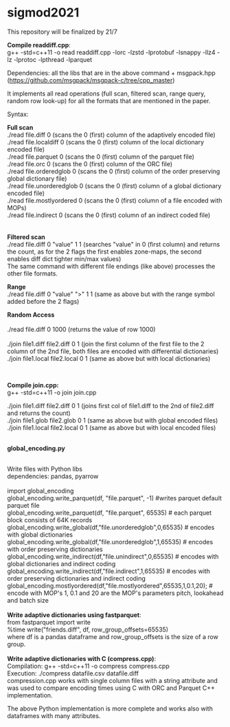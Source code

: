 # sigmod2021
This repository will be finalized by 21/7

<b>Compile readdiff.cpp</b>: <br>
g++ -std=c++11 -o read readdiff.cpp -lorc -lzstd -lprotobuf -lsnappy -llz4 -lz -lprotoc -lpthread -lparquet <br>

Dependencies: all the libs that are in the above command + msgpack.hpp (https://github.com/msgpack/msgpack-c/tree/cpp_master)

It implements all read operations (full scan, filtered scan, range query, random row look-up) for all the formats that are mentioned in the paper.

Syntax:

<b>Full scan</b> <br>
./read file.diff 0 (scans the 0 (first) column of the adaptively encoded file) <br>
./read file.localdiff 0 (scans the 0 (first) column of the local dictionary encoded file)<br>
./read file.parquet 0 (scans the 0 (first) column of the parquet file)<br>
./read file.orc 0 (scans the 0 (first) column of the ORC file)<br>
./read file.orderedglob 0 (scans the 0 (first) column of the order preserving global dictionary file)<br>
./read file.unorderedglob 0 (scans the 0 (first) column of a global dictionary encoded file)<br>
./read file.mostlyordered 0 (scans the 0 (first) column of a file encoded with MOPs)<br>
./read file.indirect 0 (scans the 0 (first) column of an indirect coded file)<br>
<br>
<br>
<b>Filtered scan</b><br>
./read file.diff 0 "value" 1 1 (searches "value" in 0 (first column) and returns the count, as for the 2 flags the first enables zone-maps, the second enables diff dict tighter min/max values)<br>
The same command with different file endings (like above) processes the other file formats.<br>

<b>Range</b><br>
./read file.diff 0 "value" ">" 1 1 (same as above but with the range symbol added before the 2 flags)<br>

<b>Random Access</b><br>
<br>
./read file.diff 0 1000 (returns the value of row 1000)<br>
<br>
./join file1.diff file2.diff 0 1 (join the first column of the first file to the 2 column of the 2nd file, both files are encoded with differential dictionaries)<br>
./join file1.local file2.local 0 1 (same as above but with local dictionaries)<br>

<br>


<b>Compile join.cpp:</b> <br>
g++ -std=c++11 -o join join.cpp<br>

./join file1.diff file2.diff 0 1 (joins first col of file1.diff to the 2nd of file2.diff and returns the count)<br>
./join file1.glob file2.glob 0 1 (same as above but with global encoded files)<br>
./join file1.local file2.local 0 1 (same as above but with local encoded files)<br>
<br>

<b>global_encoding.py</b><br>



<br>
Write files with Python libs<br>
dependencies: pandas, pyarrow<br>
<br>
import global_encoding <br>
global_encoding.write_parquet(df, "file.parquet", -1) #writes parquet default parquet file<br>
global_encoding.write_parquet(df, "file.parquet", 65535) # each parquet block consists of 64K records<br>
global_encoding.write_global(df,"file.unorderedglob",0,65535) # encodes with global dictionaries<br>
global_encoding.write_global(df,"file.unorderedglob",1,65535) # encodes with order preserving dictionaries<br>
global_encoding.write_indirect(df,"file.unindirect",0,65535) # encodes with global dictionaries and indirect coding<br>
global_encoding.write_indirect(df,"file.indirect",1,65535) # encodes with order preserving dictionaries and indirect coding<br>
global_encoding.mostlyordered(df,"file.mostlyordered",65535,1,0.1,20); # encode with MOP's 1, 0.1 and 20 are the MOP's parameters pitch, lookahead and batch size<br>

<br>
<b>Write adaptive dictionaries using fastparquet</b>:<br>
from fastparquet import write<br>
%time write("friends.diff", df, row_group_offsets=65535)<br>
where df is a pandas dataframe and row_group_offsets is the size of a row group.<br>


<br>
<b>Write adaptive dictionaries with C (compress.cpp)</b>:<br>
Compilation: g++ -std=c++11 -o compress compress.cpp <br>
Execution: ./compress datafile.csv datafile.diff <br>
compression.cpp works with single column files with a string attribute and was used to compare encoding times using C with ORC and Parquet C++ implementation. 

The above Python implementation is more complete and works also with dataframes with many attributes.










